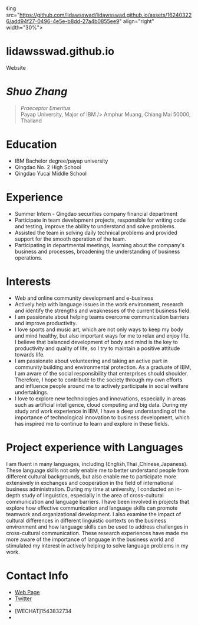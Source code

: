 《ing src="https://github.com/lidawsswad/lidawsswad.github.io/assets/162403226/add94f27-0496-4e5e-b8dd-27a4b0855ee9" align="right" width="30%">

# lidawsswad.github.io
Website
# _Shuo Zhang_
> _Praeceptor Emeritus_<br />
> Payap University, Major of IBM />
> Amphur Muang, Chiang Mai 50000, Thailand<br />


# Education
* IBM Bachelor degree/payap university
* Qingdao No. 2 High School
* Qingdao Yucai Middle School
  
# Experience
* Summer Intern - Qingdao securities company financial department
* Participate in team development projects, responsible for writing code and testing, improve the ability to understand and solve problems.
* Assisted the team in solving daily technical problems and provided support for the smooth operation of the team.
* Participating in departmental meetings, learning about the company's business and processes, broadening the understanding of business operations.

# Interests
* Web and online community development and e-business
* Actively help with language issues in the work environment, research and identify the strengths and weaknesses of the current business field.
*  I am passionate about helping teams overcome communication barriers and improve productivity.
*  I love sports and music art, which are not only ways to keep my body and mind healthy, but also important ways for me to relax and enjoy life. I believe that balanced development of body and mind is the key to productivity and quality of life, so I try to maintain a positive attitude towards life.
*  I am passionate about volunteering and taking an active part in community building and environmental protection. As a graduate of IBM, I am aware of the social responsibility that enterprises should shoulder. Therefore, I hope to contribute to the society through my own efforts and influence people around me to actively participate in social welfare undertakings.
*  I love to explore new technologies and innovations, especially in areas such as artificial intelligence, cloud computing and big data. During my study and work experience in IBM, I have a deep understanding of the importance of technological innovation to business development, which has inspired me to continue to learn and explore in these fields.
  
  
# Project experience with Languages
I am fluent in many languages, including (English,Thai ,Chinese,Japaness). These language skills not only enable me to better understand people from different cultural backgrounds, but also enable me to participate more extensively in exchanges and cooperation in the field of international business administration.
During my time at university, I conducted an in-depth study of linguistics, especially in the area of cross-cultural communication and language barriers. I have been involved in projects that explore how effective communication and language skills can promote teamwork and organizational development. I also examine the impact of cultural differences in different linguistic contexts on the business environment and how language skills can be used to address challenges in cross-cultural communication. These research experiences have made me more aware of the importance of language in the business world and stimulated my interest in actively helping to solve language problems in my work.


# Contact Info
* [Web Page](https://lidasswad.github.io)
* [Twitter](https://twitter.com/Michael)
* [Line]:089765456
* [WECHAT]1543832734
*  

